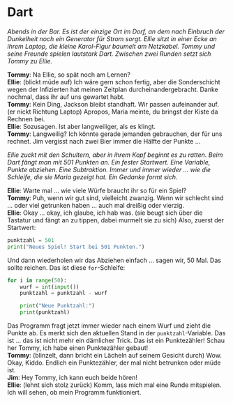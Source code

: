# Dart

_Abends in der Bar. Es ist der einzige Ort im Dorf, an dem nach Einbruch der Dunkelheit noch ein Generator für Strom sorgt. Ellie sitzt in einer Ecke an ihrem Laptop, die kleine Karol-Figur baumelt am Netzkabel. Tommy und seine Freunde spielen lautstark Dart. Zwischen zwei Runden setzt sich Tommy zu Ellie._

**Tommy**: Na Ellie, so spät noch am Lernen?  
**Ellie**: (blickt müde auf) Ich wäre gern schon fertig, aber die Sonderschicht wegen der Infizierten hat meinen Zeitplan durcheinandergebracht. Danke nochmal, dass ihr auf uns gewartet habt.  
**Tommy**: Kein Ding, Jackson bleibt standhaft. Wir passen aufeinander auf. (er nickt Richtung Laptop) Apropos, Maria meinte, du bringst der Kiste da Rechnen bei.  
**Ellie**: Sozusagen. Ist aber langweiliger, als es klingt.  
**Tommy**: Langweilig? Ich könnte gerade jemanden gebrauchen, der für uns rechnet. Jim vergisst nach zwei Bier immer die Hälfte der Punkte ...

_Ellie zuckt mit den Schultern, aber in ihrem Kopf beginnt es zu ratten. Beim Dart fängt man mit 501 Punkten an. Ein fester Startwert. Eine Variable, Punkte abziehen. Eine Subtraktion. Immer und immer wieder ... wie die Schleife, die sie Maria gezeigt hat. Ein Gedanke formt sich._

**Ellie**: Warte mal ... wie viele Würfe braucht ihr so für ein Spiel?  
**Tommy**: Puh, wenn wir gut sind, vielleicht zwanzig. Wenn wir schlecht sind ... oder viel getrunken haben ... auch mal dreißig oder vierzig.  
**Ellie**: Okay ... okay, ich glaube, ich hab was. (sie beugt sich über die Tastatur und fängt an zu tippen, dabei murmelt sie zu sich) Also, zuerst der Startwert:

```py
punktzahl = 501
print("Neues Spiel! Start bei 501 Punkten.")
```

Und dann wiederholen wir das Abziehen einfach ... sagen wir, 50 Mal. Das sollte reichen. Das ist diese `for`-Schleife:

```py
for i in range(50):
    wurf = int(input())
    punktzahl = punktzahl - wurf

    print("Neue Punktzahl:")
    print(punktzahl)
```

Das Programm fragt jetzt immer wieder nach einem Wurf und zieht die Punkte ab. Es merkt sich den aktuellen Stand in der `punktzahl`-Variable. Das ist ... das ist nicht mehr ein dämlicher Trick. Das ist ein Punktezähler! Schau her Tommy, ich habe einen Punktezähler gebaut!  
**Tommy**: (blinzelt, dann bricht ein Lächeln auf seinem Gesicht durch) Wow. Okay, Kiddo. Endlich ein Punktezähler, der mal nicht betrunken oder müde ist.  
**Jim**: Hey Tommy, ich kann euch beide hören!  
**Ellie**: (lehnt sich stolz zurück) Komm, lass mich mal eine Runde mitspielen. Ich will sehen, ob mein Programm funktioniert.
